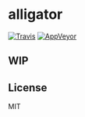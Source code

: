 # alligator

[![Travis](https://img.shields.io/travis/alligator-io/alligator.svg)](https://travis-ci.org/alligator-io/alligator)
[![AppVeyor](https://img.shields.io/appveyor/ci/alligator-io/alligator.svg)](https://ci.appveyor.com/project/alligator-io/alligator)

## WIP

## License
MIT
